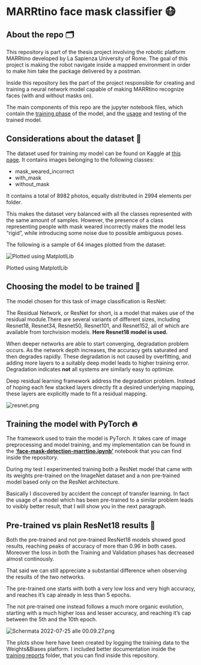 # MARRtino face mask classifier 😷

## About the repo  🗂

This repository is part of the thesis project involving the robotic platform MARRtino developed by La Sapienza University of Rome. The goal of this project is making the robot navigate inside a mapped environment in order to make him take the package delivered by a postman.

Inside this repository lies the part of the project responsible for creating and training a neural network model capable of making MARRtino recognize faces (with and without masks on).

The main components of this repo are the jupyter notebook files, which contain the [training phase](https://github.com/ludocomito/marrtino-face-detection#:~:text=MARRtino_Face_Detection_Use_Model.ipynb) of the model, and the [usage](https://github.com/ludocomito/marrtino-face-detection/blob/main/MARRtino_Face_Detection_Use_Model.ipynb) and testing of the trained model.

## Considerations about the dataset  💽

The dataset used for training my model can be found on Kaggle at [this page](https://www.kaggle.com/datasets/vijaykumar1799/face-mask-detection). It contains images belonging to the following classes:

- mask_weared_incorrect
- with_mask
- without_mask

It contains a total of 8982 photos, equally distributed in 2994 elements per folder.

This makes the dataset very balanced with all the classes represented with the same amount of samples. However, the presence of a class representing people with mask weared incorrectly makes the model less “rigid”, while introducing some noise due to possible ambiguous poses.

The following is a sample of 64 images plotted from the dataset:

![Plotted using MatplotlLib](MARRtino%20face%20mask%20classifier%20%F0%9F%98%B7%207299dc058b1f423b8c52abe74d447d28/Schermata_2022-07-24_alle_22.53.59.png)

Plotted using MatplotlLib

## Choosing the model to be trained  🧠

The model chosen for this task of image classification is ResNet:

The Residual Network, or ResNet for short, is a model that makes use of the residual module.There are several variants of different sizes, including Resnet18, Resnet34, Resnet50, Resnet101, and Resnet152, all of which are available from torchvision models. **Here Resnet18 model is used.**

When deeper networks are able to start converging, degradation problem occurs. As the network depth increases, the accuracy gets saturated and then degrades rapidly. These degradation is not caused by overfitting, and adding more layers to a suitably deep model leads to higher training error. Degradation indicates **not** all systems are similarly easy to optimize.

Deep residual learning framework address the degradation problem. Instead of hoping each few stacked layers directly fit a desired underlying mapping, these layers are explicitly made to fit a residual mapping.

![resnet.png](MARRtino%20face%20mask%20classifier%20%F0%9F%98%B7%207299dc058b1f423b8c52abe74d447d28/resnet.png)

## Training the model with PyTorch 🔥

The framework used to train the model is PyTorch. It takes care of image preprocessing and model training, and my implementation can be found in the [‘****face-mask-detection-marrtino.ipynb’****](https://github.com/ludocomito/marrtino-face-detection/blob/main/face-mask-detection-marrtino.ipynb) notebook that you can find inside the repository.

During my test I experimented training both a ResNet model that came with its weights pre-trained on the ImageNet dataset and a non pre-trained model based only on the ResNet architecture.

Basically I discovered by accident the concept of transfer learning. In fact the usage of a model which has been pre-trained to a similar problem leads to visibly better result, that I will show you in the next paragraph.

## Pre-trained vs plain ResNet18 results  🥊

Both the pre-trained and not pre-trained ResNet18 models showed good results, reaching peaks of accuracy of more than 0.96 in both cases. Moreover the loss in both the Training and Validation phases has decreased almost continously.

That said we can still appreciate a substantial difference when observing the results of the two networks. 

The pre-trained one starts with both a very low loss and very high accuracy, and reaches it’s cap already in less than 5 epochs. 

The not pre-trained one instead follows a much more organic evolution, starting with a much higher loss and lesser accuracy, and reaching it’s cap between the 5th and the 10th epoch.

![Schermata 2022-07-25 alle 00.09.27.png](MARRtino%20face%20mask%20classifier%20%F0%9F%98%B7%207299dc058b1f423b8c52abe74d447d28/Schermata_2022-07-25_alle_00.09.27.png)

The plots show here have been created by logging the training data to the Weights&Biases platform. I included better documentation inside the [training reports](https://github.com/ludocomito/marrtino-face-detection/tree/main/training%20reports) folder, that you can find inside this repository.